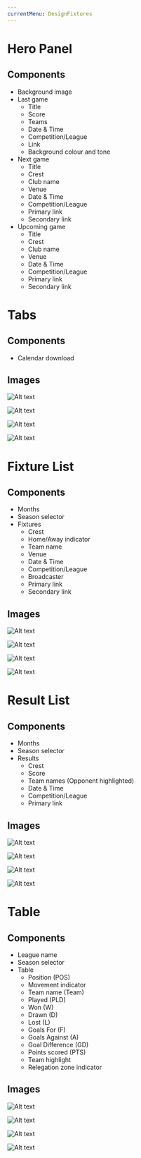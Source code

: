 ```yaml
---
currentMenu: DesignFixtures
---
```

Hero Panel
============

Components
-------------
* Background image
* Last game
	* Title
	* Score
	* Teams
	* Date & Time
	* Competition/League
	* Link
	* Background colour and tone
* Next game
	* Title
	* Crest
	* Club name
	* Venue
	* Date & Time
	* Competition/League
	* Primary link
	* Secondary link
* Upcoming game
	* Title
	* Crest
	* Club name
	* Venue
	* Date & Time
	* Competition/League
	* Primary link
	* Secondary link

Tabs
========
Components
---------
* Calendar download


Images
-------------
![Alt text](M41_Fixtures_TopPanel_320.png)

![Alt text](M42_Fixtures_TopPanel_640.png)

![Alt text](M41_Fixtures_TopPanel_1004.png)

![Alt text](M41_Fixtures_TopPanel_1366.png)

Fixture List
============

Components
-------------
* Months
* Season selector
* Fixtures
	* Crest
	* Home/Away indicator
	* Team name
	* Venue
	* Date & Time
	* Competition/League
	* Broadcaster
	* Primary link
	* Secondary link 


Images
-------------
![Alt text](M42_Fixtures_FixtureList_320.png)

![Alt text](M42_Fixtures_FixtureList_640.png)

![Alt text](M42_Fixtures_FixtureList_1004.png)

![Alt text](M42_Fixtures_FixtureList_1366.png)

Result List
============

Components
-------------
* Months
* Season selector
* Results
	* Crest
	* Score
	* Team names (Opponent highlighted)
	* Date & Time
	* Competition/League
	* Primary link


Images
-------------
![Alt text](M43_Fixtures_ResultsList_320.png)

![Alt text](M43_Fixtures_ResultsList_640.png)

![Alt text](M43_Fixtures_ResultsList_1004.png)

![Alt text](M43_Fixtures_ResultsList_1366.png)

Table
============

Components
-------------
* League name
* Season selector
* Table
	* Position (POS)
	* Movement indicator
	* Team name (Team)
	* Played (PLD)
	* Won (W)
	* Drawn (D)
	* Lost (L)
	* Goals For (F)
	* Goals Against (A)
	* Goal Difference (GD)
	* Points scored (PTS)
	* Team highlight
	* Relegation zone indicator


Images
-------------
![Alt text](M44_Fixtures_Tabel_320.png)

![Alt text](M44_Fixtures_Tabel_640.png)

![Alt text](M44_Fixtures_Tabel_1004.png)

![Alt text](M44_Fixtures_Tabel_1366.png)

